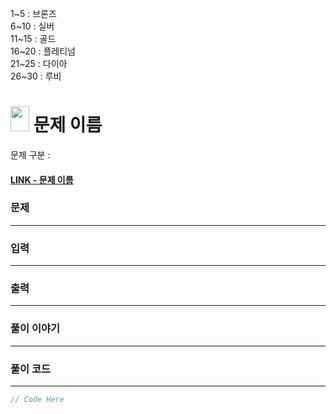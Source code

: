 1~5 : 브론즈  
6~10 : 실버  
11~15 : 골드  
16~20 : 플레티넘  
21~25 : 다이아  
26~30 : 루비  

# <img src="https://d2gd6pc034wcta.cloudfront.net/tier/31.svg" width="30" height="40"> 문제 이름


문제 구분 : 
#### [LINK - 문제 이름](https://www.acmicpc.net/problem/)

### 문제
<hr>



### 입력
<hr>


### 출력
<hr>


### 풀이 이야기
<hr>


### 풀이 코드
<hr>

``` c++
// Code Here
```

